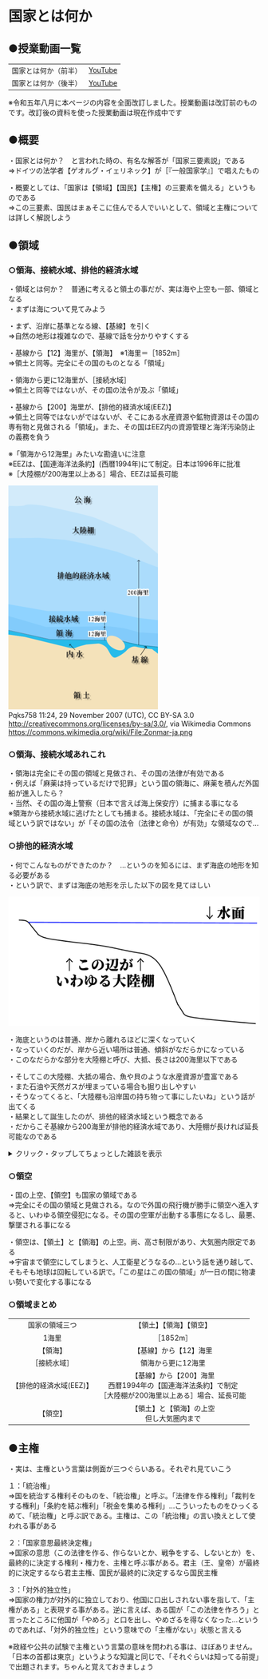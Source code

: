 # 国家とは何か    
  
## ●授業動画一覧
|||
|:----:|:----:|
|国家とは何か（前半）|[YouTube](https://youtu.be/tNDIYRHieSU)|
|国家とは何か（後半）|[YouTube](https://youtu.be/_GCAjDQo3aM)|

※令和五年八月に本ページの内容を全面改訂しました。授業動画は改訂前のものです。改訂後の資料を使った授業動画は現在作成中です

## ●概要  
  
・国家とは何か？　と言われた時の、有名な解答が「国家三要素説」である  
⇒ドイツの法学者【ゲオルグ・イェリネック】が［『一般国家学』］で唱えたもの  
  
・概要としては、「国家は【領域】【国民】【主権】の三要素を備える」というものである  
⇒この三要素、国民はまぁそこに住んでる人でいいとして、領域と主権については詳しく解説しよう  
  
  
  
## ●領域  
### ○領海、接続水域、排他的経済水域  
・領域とは何か？　普通に考えると領土の事だが、実は海や上空も一部、領域となる  
・まずは海について見てみよう  
  
・まず、沿岸に基準となる線、【基線】を引く  
⇒自然の地形は複雑なので、基線で話を分かりやすくする  
  
・基線から【12】海里が、【領海】　※1海里＝［1852m］  
⇒領土と同等。完全にその国のものとなる「領域」  
  
・領海から更に12海里が、［接続水域］  
⇒領土と同等ではないが、その国の法令が及ぶ「領域」  
  
・基線から【200】海里が、【排他的経済水域(EEZ)】  
⇒領土と同等ではないがではないが、そこにある水産資源や鉱物資源はその国の専有物と見做される「領域」。また、その国はEEZ内の資源管理と海洋汚染防止の義務を負う  
  
※「領海から12海里」みたいな勘違いに注意  
※EEZは、【国連海洋法条約】(西暦1994年)にて制定。日本は1996年に批准  
※［大陸棚が200海里以上ある］場合、EEZは延長可能  
  
![基線、領海、接続水域、排他的経済水域](media/01_01_ryokaiEEZ.png)  
Pqks758 11:24, 29 November 2007 (UTC), CC BY-SA 3.0 <http://creativecommons.org/licenses/by-sa/3.0/>, via Wikimedia Commons  
https://commons.wikimedia.org/wiki/File:Zonmar-ja.png  
  
  
### ○領海、接続水域あれこれ  
・領海は完全にその国の領域と見做され、その国の法律が有効である  
・例えば「麻薬は持っているだけで犯罪」という国の領海に、麻薬を積んだ外国船が進入したら？  
・当然、その国の海上警察（日本で言えば海上保安庁）に捕まる事になる  
※領海から接続水域に逃げたとしても捕まる。接続水域は、「完全にその国の領域という訳ではない」が「その国の法令（法律と命令）が有効」な領域なので…  
  
  
### ○排他的経済水域  
・何でこんなものができたのか？　…というのを知るには、まず海底の地形を知る必要がある  
・という訳で、まずは海底の地形を示した以下の図を見てほしい  
  
![大陸棚](media/01_01_tairikudana.png)  
  
・海底というのは普通、岸から離れるほどに深くなっていく  
・なっていくのだが、岸から近い場所は普通、傾斜がなだらかになっている  
・このなだらかな部分を大陸棚と呼び、大抵、長さは200海里以下である  
  
・そしてこの大陸棚、大抵の場合、魚や貝のような水産資源が豊富である  
・また石油や天然ガスが埋まっている場合も掘り出しやすい  
・そうなってくると、「大陸棚も沿岸国の持ち物って事にしたいね」という話が出てくる  
・結果として誕生したのが、排他的経済水域という概念である  
・だからこそ基線から200海里が排他的経済水域であり、大陸棚が長ければ延長可能なのである  
  
  
<details>
<summary>クリック・タップしてちょっとした雑談を表示</summary>
  
### ～ちょっと雑談～  
  
![日本のEEZ　平成二十八年版](media/01_01_JapanEEZ.png)  
日本国のEEZを示した図。日本国政府の主張通り「北方領土は、北方四島のみ日本領」とした場合になっている。EEZを大陸棚延長している範囲があるのに注目。  
Ministerial Meeting Coast Guard, CC BY 4.0 <https://creativecommons.org/licenses/by/4.0>, via Wikimedia Commons  
https://commons.wikimedia.org/wiki/File:Japan_Exclusive_Economic_Zone_Map_2016.png  
  
・ところで、日本国は狭い国だと思い込んでいる人が多い  
・実際には、そうでもない。世界中の国家を対象に領土の面積ランキングを作ると、六十位ぐらいになる  
⇒全世界で大体200ぐらいの国家が存在すると考えると、「めっちゃ大きい」国ではないが、日本人が思い込んでいるほど小さい国家ではない事が分かる。まぁ、普通に大きい方である  
  
   
・そして、「排他的経済水域の大きさ」だと、日本国は滅茶苦茶大きくなる  
・排他的経済水域の面積ランキングを作ると、日本国は上位一桁になる  
⇒現ロシア連邦が不法占拠している北方領土を、何処まで計算に入れるか…で日本の排他的経済水域の面積はかなり変動する。そういうのもあって考え方次第で順位は変動するのだが、それでも世界八位は堅い
  
・もっと言えば、日本国の人口は令和四年現在、1億2500万人ぐらいである  
・これは、世界人口ランキングを作ると十一位になる  
⇒例えば欧州の国家で、日本国の人口を超える国は基本、存在しない。強いて言えばロシア連邦が人口1億4000万だが、それぐらいである  
  
・脱線ついでに言ってしまえば、母語として日本語を話す人間も、人口と同じぐらいいる  
※その人が赤ちゃんの時、親から聞く等して自然に話せるようになった言語を母語と呼ぶ  
・で、母語話者数の世界ランキングを作ると、日本語は九位である  
・日本語を母語とする者は、ドイツ語よりも、フランス語よりも、イタリア語よりも、トルコ語よりも多い  
  
![日本が欧州にあったらどうなるか](media/01_01_JapanInEuropa.png)  
日本列島を、大きさそのままに欧州へ持ってきた図。北方領土完全にナシでこれである。でっか（素の反応）となる人も多いのでは。となる人も多いのでは。  
https://thetruesize.com/  
  
・ここまでの話で「え、そうなの！？」となった人。そういう人は今まで、疑ってこなかった人である  
・「日本は小さい、人も少ない、弱い」と言うテレビを、親を、教員を、動画を、疑ってこなかったのだ  
・「小さいって言うけど、具体的にはどれぐらい小さいんだ？」と疑って調べれば、そうはならなかった  
  
・だからこそ。是非とも、疑ってほしい。教科書も、テレビも、新聞も、そして私の授業も  
・「これって本当か？」と疑ってほしい。そして自分で調べる習慣をつけてほしい  
・受験とかそういうのを抜きにすれば、社会科を勉強する意義の核心は、そういう感覚を養う事にある   
  
</details>
  
### ○領空  
・国の上空、【領空】も国家の領域である  
⇒完全にその国の領域と見做される。なので外国の飛行機が勝手に領空へ進入すると、いわゆる領空侵犯になる。その国の空軍が出動する事態になるし、最悪、撃墜される事になる  
  
・領空は、【領土】と【領海】の上空。尚、高さ制限があり、大気圏内限定である  
⇒宇宙まで領空にしてしまうと、人工衛星どうなるの…という話を通り越して、そもそも地球は回転している訳で。「この星はこの国の領域」が一日の間に物凄い勢いで変化する事になる  
  
  
### ○領域まとめ  
|||  
|:----:|:----:|  
|国家の領域三つ|【領土】【領海】【領空】|
|1海里|［1852m］|  
|【領海】|【基線】から【12】海里|  
|［接続水域］|領海から更に12海里|  
|【排他的経済水域(EEZ)】|【基線】から【200】海里<br>西暦1994年の【国連海洋法条約】で制定<br>［大陸棚が200海里以上ある］場合、延長可能|  
|【領空】|【領土】と【領海】の上空<br>但し大気圏内まで|  
  
  
## ●主権  
・実は、主権という言葉は側面が三つぐらいある。それぞれ見ていこう  
  
１：「統治権」  
⇒国を統治する権利そのものを、「統治権」と呼ぶ。「法律を作る権利」「裁判をする権利」「条約を結ぶ権利」「税金を集める権利」…こういったものをひっくるめて、「統治権」と呼ぶ訳である。主権は、この「統治権」の言い換えとして使われる事がある  
  
２：「国家意思最終決定権」  
⇒国家の意思（この法律を作る、作らないとか、戦争をする、しないとか）を、最終的に決定する権利・権力を、主権と呼ぶ事がある。君主（王、皇帝）が最終的に決定するなら君主主権、国民が最終的に決定するなら国民主権  
  
３：「対外的独立性」  
⇒国家の権力が対外的に独立しており、他国に口出しされない事を指して、「主権がある」と表現する事がある。逆に言えば、ある国が「この法律を作ろう」と言ったところに他国が「やめろ」と口を出し、やめざるを得なくなった…というのであれば、「対外的独立性」という意味での「主権がない」状態と言える  
  
※政経や公共の試験で主権という言葉の意味を問われる事は、ほぼありません。「日本の首都は東京」というような知識と同じで、「それぐらいは知ってる前提」で出題されます。ちゃんと覚えておきましょう  